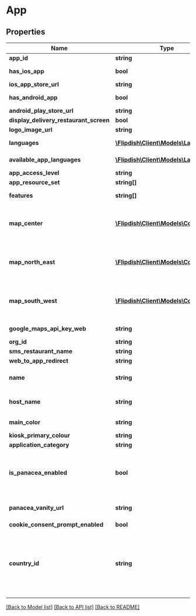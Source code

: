 # App

## Properties
Name | Type | Description | Notes
------------ | ------------- | ------------- | -------------
**app_id** | **string** | App Identifier | [optional] 
**has_ios_app** | **bool** | Has iOS app in Apple App Store. This is readonly. | [optional] 
**ios_app_store_url** | **string** | IOS App Store URL | [optional] 
**has_android_app** | **bool** | Has Android app in Google Play Store. This is readonly. | [optional] 
**android_play_store_url** | **string** | Android Play Store URL | [optional] 
**display_delivery_restaurant_screen** | **bool** | Display delivery restaurant screen | [optional] 
**logo_image_url** | **string** | Application Logo. | [optional] 
**languages** | [**\Flipdish\\Client\Models\Language[]**](Language.md) | Languages that have been selected to be available to customers. | [optional] 
**available_app_languages** | [**\Flipdish\\Client\Models\Language[]**](Language.md) | Lists all languages that are supported by Flipdish. | [optional] 
**app_access_level** | **string** | App access level for the logged in user | [optional] 
**app_resource_set** | **string[]** | Constitutes a list of available resources | [optional] 
**features** | **string[]** | Feature flags. These cannot be set by 3rd parties. | [optional] 
**map_center** | [**\Flipdish\\Client\Models\Coordinates**](Coordinates.md) | Center of the map coordinates. This is used to center the map when the iOS and Android app first open.  This value is automatically set based on the locations of the Stores in the App. | [optional] 
**map_north_east** | [**\Flipdish\\Client\Models\Coordinates**](Coordinates.md) | North East(Top Right) Corner of the map coordinates. This is used to frame the map when the iOS and Android app first open.  This value is automatically set based on the locations of the Stores in the App. | [optional] 
**map_south_west** | [**\Flipdish\\Client\Models\Coordinates**](Coordinates.md) | South West (Bottom Left) Corner of the map coordinates. This is used to frame the map when the iOS and Android app first open.  This value is automatically set based on the locations of the Stores in the App. | [optional] 
**google_maps_api_key_web** | **string** | Key to be passed with Google Maps requests | [optional] 
**org_id** | **string** | Org Id | [optional] 
**sms_restaurant_name** | **string** | SMS Restaurant Name | [optional] 
**web_to_app_redirect** | **string** | Web to App Redirect settings | [optional] 
**name** | **string** | App name.   This is used in various places on the Apple App Store, Google Play Store, mobile apps and websites. | [optional] 
**host_name** | **string** | HostName on which the web-ordering system is allowed to be hosted or that a Flipdish website is hosted on. | [optional] 
**main_color** | **string** | Main color of the web / Android / iOS applications | [optional] 
**kiosk_primary_colour** | **string** | Primary colour used on the Kiosk | [optional] 
**application_category** | **string** | Application Category | [optional] 
**is_panacea_enabled** | **bool** | Panacea is the term used for websites that are hosted on the my.flipdish.com domain. This value is true when the App&#39;s website is hosted on this domain.  The alternative to using Panacea websites is to use a custom domain. | [optional] 
**panacea_vanity_url** | **string** | In case of IsPanaceaEnabled is true, the app can be accessed via https://my.flipdish.com/{PanaceaVanityUrl} | [optional] 
**cookie_consent_prompt_enabled** | **bool** | Cookie Consent Prompt Enabled | [optional] 
**country_id** | **string** | Country identifier in ISO 3166-1 alpha-2 format.   This code is set automatically based on the locations of the Stores in the App.     The App Country is used    - to determine how to parse mobile phone numbers that are entered in their local numbering format   - to determine if country specific payment methods should be offered   - in various fraud checks | [optional] 

[[Back to Model list]](../README.md#documentation-for-models) [[Back to API list]](../README.md#documentation-for-api-endpoints) [[Back to README]](../README.md)


